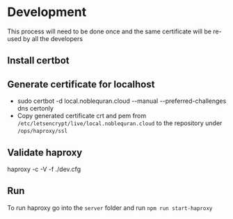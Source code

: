 # Development

This process will need to be done once and the same certificate will be re-used by all the developers

## Install certbot

## Generate certificate for localhost
- sudo certbot -d local.noblequran.cloud --manual --preferred-challenges dns certonly
- Copy generated certificate crt and pem from `/etc/letsencrypt/live/local.noblequran.cloud` to the repository under `/ops/haproxy/ssl`

## Validate haproxy
haproxy -c -V -f ./dev.cfg

## Run
To run haproxy go into the `server` folder and run `npm run start-haproxy`
